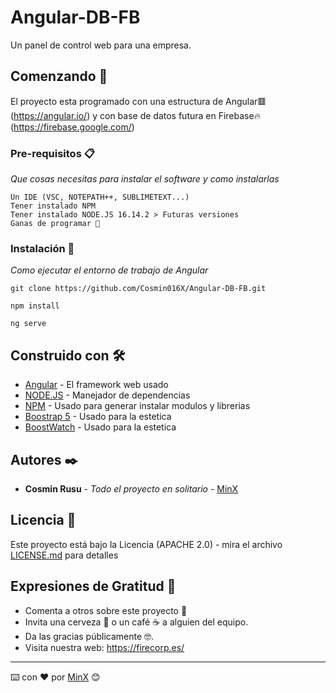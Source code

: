 # Angular-DB-FB

Un panel de control web para una empresa.

## Comenzando 🚀

El proyecto esta programado con una estructura de Angular🟥 (https://angular.io/) y con base de datos futura en Firebase🔥 (https://firebase.google.com/)


### Pre-requisitos 📋

_Que cosas necesitas para instalar el software y como instalarlas_

```
Un IDE (VSC, NOTEPATH++, SUBLIMETEXT...)
Tener instalado NPM
Tener instalado NODE.JS 16.14.2 > Futuras versiones
Ganas de programar 🥰

```

### Instalación 🔧

_Como ejecutar el entorno de trabajo de Angular_

```
git clone https://github.com/Cosmin016X/Angular-DB-FB.git

npm install

ng serve

```

## Construido con 🛠️

* [Angular](http://www.dropwizard.io/1.0.2/docs/) - El framework web usado
* [NODE.JS](https://maven.apache.org/) - Manejador de dependencias
* [NPM](https://www.npmjs.com/) - Usado para generar instalar modulos y librerias
* [Boostrap 5](https://github.com/twbs) - Usado para la estetica
* [BoostWatch](https://github.com/thomaspark/bootswatch/) - Usado para la estetica


## Autores ✒️

* **Cosmin Rusu** - *Todo el proyecto en solitario* - [MinX](https://github.com/Cosmin016X)

## Licencia 📄

Este proyecto está bajo la Licencia (APACHE 2.0) - mira el archivo [LICENSE.md](LICENSE) para detalles

## Expresiones de Gratitud 🎁

* Comenta a otros sobre este proyecto 📢
* Invita una cerveza 🍺 o un café ☕ a alguien del equipo. 
* Da las gracias públicamente 🤓.
* Visita nuestra web: https://firecorp.es/



---
⌨️ con ❤️ por [MinX](https://github.com/Cosmin016X) 😊
